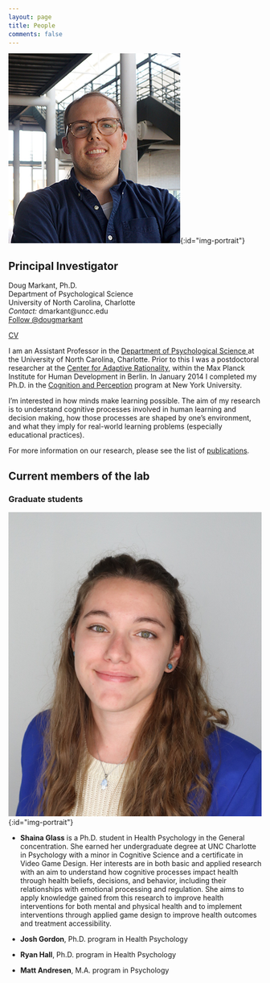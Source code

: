 ```yaml
---
layout: page
title: People
comments: false
---
```


![portrait](/assets/portraits/markant_portrait_Aug2019.jpg){:id="img-portrait"}

## Principal Investigator

<p>
Doug Markant, Ph.D.<br />
Department of Psychological Science<br />
University of North Carolina, Charlotte<br />
<i>Contact:</i> dmarkant@uncc.edu<br />
<a href="https://twitter.com/dougmarkant" class="twitter-follow-button" data-show-count="false">Follow @dougmarkant</a> <script>!function(d,s,id){var js,fjs=d.getElementsByTagName(s)[0],p=/^http:/.test(d.location)?'http':'https';if(!d.getElementById(id)){js=d.createElement(s);js.id=id;js.src=p+'://platform.twitter.com/widgets.js';fjs.parentNode.insertBefore(js,fjs);}}(document, 'script', 'twitter-wjs');</script>
</p>

[CV](/assets/markant_cv.pdf)

I am an Assistant Professor in the <a href="http://psych.uncc.edu">Department of Psychological Science
</a> at the University of North Carolina, Charlotte. 
Prior to this I was a postdoctoral researcher at the <a href="https://www.mpib-berlin.mpg.de/en/research/adaptive-rationality">Center for Adaptive Rationality</a>, within the Max Planck Institute for Human Development in Berlin. 
In January 2014 I completed my Ph.D. in the <a href="http://www.psych.nyu.edu/programs/cp/">Cognition and Perception</a> program at New York University.

I’m interested in how minds make learning possible. The aim of my research is to understand cognitive processes involved in human learning and decision making, how those processes are shaped by one’s environment, and what they imply for real-world learning problems (especially educational practices). 

For more information on our research, please see the list of [publications](/publications).


## Current members of the lab

### Graduate students

![portrait](/assets/portraits/glass_portrait.jpg){:id="img-portrait"}

 - <b>Shaina Glass</b> is a Ph.D. student in Health Psychology in the General concentration. She earned her undergraduate degree at UNC Charlotte in Psychology with a minor in Cognitive Science and a certificate in Video Game Design. Her interests are in both basic and applied research with an aim to understand how cognitive processes impact health through health beliefs, decisions, and behavior, including their relationships with emotional processing and regulation. She aims to apply knowledge gained from this research to improve health interventions for both mental and physical health and to implement interventions through applied game design to improve health outcomes and treatment accessibility.

- <b>Josh Gordon</b>, Ph.D. program in Health Psychology
- <b>Ryan Hall</b>, Ph.D. program in Health Psychology
- <b>Matt Andresen</b>, M.A. program in Psychology




<!--## Past members

Sunidhi Gupta
Meagan Padro-->
